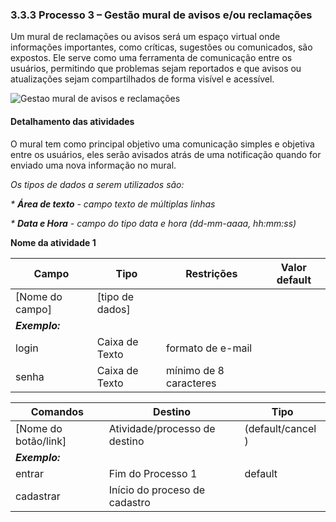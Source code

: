 ### 3.3.3 Processo 3 – Gestão mural de avisos e/ou reclamações

Um mural de reclamações ou avisos será um espaço virtual onde informações importantes, como críticas, sugestões ou comunicados, são expostos. Ele serve como uma ferramenta de comunicação entre os usuários, permitindo que problemas sejam reportados e que avisos ou atualizações sejam compartilhados de forma visível e acessível.

![Gestao mural de avisos e reclamações](images/gestao-mural-avisos-reclamacoes.png")


#### Detalhamento das atividades

O mural tem como principal objetivo uma comunicação simples e objetiva entre os usuários, eles serão avisados atrás de uma notificação quando for enviado uma nova informação no mural.

_Os tipos de dados a serem utilizados são:_

_* **Área de texto** - campo texto de múltiplas linhas_

_* **Data e Hora** - campo do tipo data e hora (dd-mm-aaaa, hh:mm:ss)_

**Nome da atividade 1**

| **Campo**       | **Tipo**         | **Restrições** | **Valor default** |
| ---             | ---              | ---            | ---               |
| [Nome do campo] | [tipo de dados]  |                |                   |
| ***Exemplo:***  |                  |                |                   |
| login           | Caixa de Texto   | formato de e-mail |                |
| senha           | Caixa de Texto   | mínimo de 8 caracteres |           |

| **Comandos**         |  **Destino**                   | **Tipo** |
| ---                  | ---                            | ---               |
| [Nome do botão/link] | Atividade/processo de destino  | (default/cancel  ) |
| ***Exemplo:***       |                                |                   |
| entrar               | Fim do Processo 1              | default           |
| cadastrar            | Início do proceso de cadastro  |                   |
